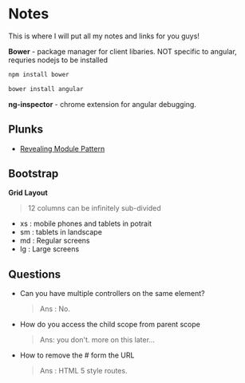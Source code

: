 Notes
========================================

This is where I will put all my notes and links for you guys!

**Bower** - package manager for client libaries. NOT specific to angular, requries nodejs to be installed

```bash
npm install bower
```

```bash
bower install angular
```

**ng-inspector** - chrome extension for angular debugging. 

Plunks
-----------------
* [Revealing Module Pattern](http://plnkr.co/edit/BMvCJ4eXE1nDVBFb91YY?p=preview)
    
Bootstrap
------------------

**Grid Layout**
> 12 columns can be infinitely sub-divided

* xs : mobile phones and tablets in potrait
* sm : tablets in landscape
* md : Regular screens
* lg : Large screens



Questions
-----------------
* Can you have multiple controllers on the same element? 
    
    > Ans : No.
    
* How do you access the child scope from parent scope
	
    > Ans: you don't. more on this later...

* How to remove the # form the URL
	> Ans : HTML 5 style routes.
